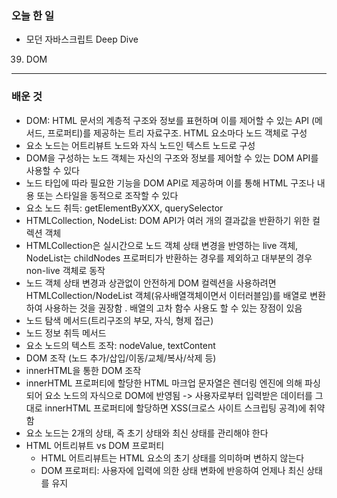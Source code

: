 ### 오늘 한 일
- 모던 자바스크립트 Deep Dive
39. DOM
___
### 배운 것
- DOM: HTML 문서의 계층적 구조와 정보를 표현하며 이를 제어할 수 있는 API (메서드, 프로퍼티)를 제공하는 트리 자료구조. HTML 요소마다 노드 객체로 구성
- 요소 노드는 어트리뷰트 노드와 자식 노드인 텍스트 노드로 구성
- DOM을 구성하는 노드 객체는 자신의 구조와 정보를 제어할 수 있는 DOM API를 사용할 수 있다
- 노드 타입에 따라 필요한 기능을 DOM API로 제공하며 이를 통해 HTML 구조나 내용 또는 스타일을 동적으로 조작할 수 있다
- 요소 노드 취득: getElementByXXX, querySelector
- HTMLCollection, NodeList: DOM API가 여러 개의 결과값을 반환하기 위한 컬렉션 객체
- HTMLCollection은 실시간으로 노드 객체 상태 변경을 반영하는 live 객체, NodeList는 childNodes 프로퍼티가 반환하는 경우를 제외하고 대부분의 경우 non-live 객체로 동작
- 노드 객체 상태 변경과 상관없이 안전하게 DOM 컬렉션을 사용하려면 HTMLCollection/NodeList 객체(유사배열객체이면서 이터러블임)를 배열로 변환하여 사용하는 것을 권장함
. 배열의 고차 함수 사용도 할 수 있는 장점이 있음
- 노드 탐색 메서드(트리구조의 부모, 자식, 형제 접근)
- 노드 정보 취득 메서드
- 요소 노드의 텍스트 조작: nodeValue, textContent
- DOM 조작 (노드 추가/삽입/이동/교체/복사/삭제 등)
- innerHTML을 통한 DOM 조작
- innerHTML 프로퍼티에 할당한 HTML 마크업 문자열은 렌더링 엔진에 의해 파싱되어 요소 노드의 자식으로 DOM에 반영됨 -> 사용자로부터 입력받은 데이터를 그대로 innerHTML 프로퍼티에 할당하면 XSS(크로스 사이트 스크립팅 공격)에 취약함
- 요소 노드는 2개의 상태, 즉 초기 상태와 최신 상태를 관리해야 한다
- HTML 어트리뷰트 vs DOM 프로퍼티
   - HTML 어트리뷰트는 HTML 요소의 초기 상태를 의미하며 변하지 않는다
   - DOM 프로퍼티: 사용자에 입력에 의한 상태 변화에 반응하여 언제나 최신 상태를 유지
